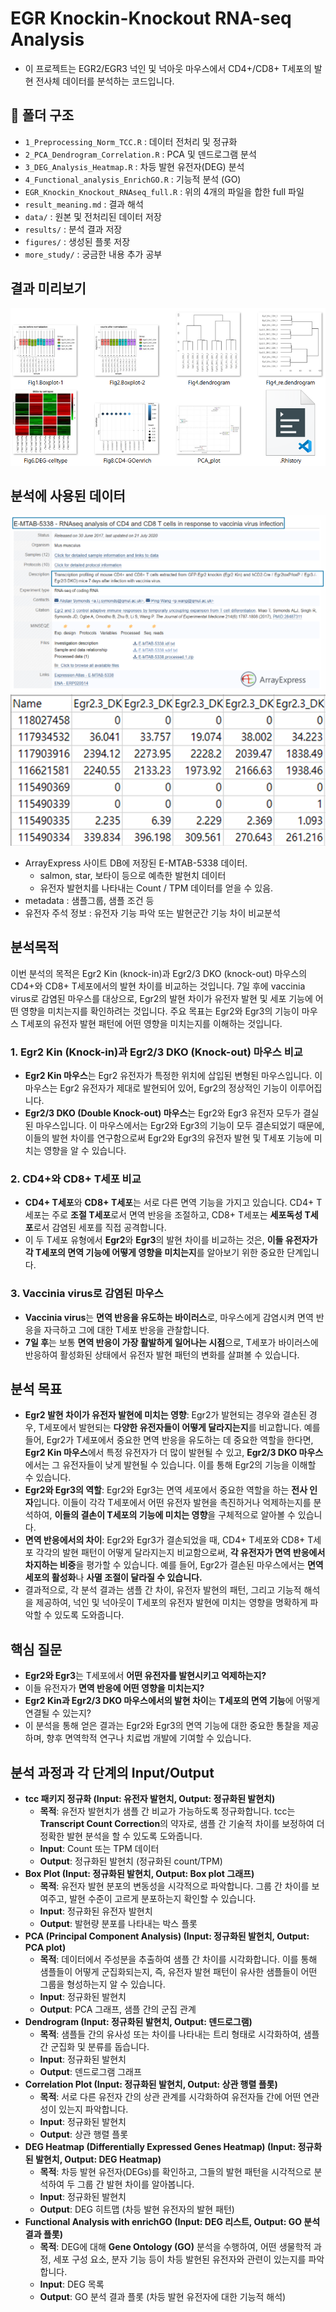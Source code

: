 
# EGR Knockin-Knockout RNA-seq Analysis
- 이 프로젝트는 EGR2/EGR3 넉인 및 넉아웃 마우스에서 CD4+/CD8+ T세포의 발현 전사체 데이터를 분석하는 코드입니다.

## 📂 폴더 구조
- `1_Preprocessing_Norm_TCC.R` : 데이터 전처리 및 정규화
- `2_PCA_Dendrogram_Correlation.R` : PCA 및 덴드로그램 분석
- `3_DEG_Analysis_Heatmap.R` : 차등 발현 유전자(DEG) 분석
- `4_Functional_analysis_EnrichGO.R` : 기능적 분석 (GO)
- `EGR_Knockin_Knockout_RNAseq_full.R` : 위의 4개의 파일을 합한 full 파일
- `result_meaning.md` : 결과 해석
- `data/` : 원본 및 전처리된 데이터 저장
- `results/` : 분석 결과 저장
- `figures/` : 생성된 플롯 저장
- `more_study/` : 궁금한 내용 추가 공부

## 결과 미리보기
![alt text](./figures/readme1.png)

## 분석에 사용된 데이터
![alt text](./figures/readme2.png) <br>
![alt text](./figures/readme3.png) <br>

- ArrayExpress 사이트 DB에 저장된 E-MTAB-5338 데이터.
    - salmon, star, 보타이 등으로 예측한 발현치 데이터
    - 유전자 발현치를 나타내는 Count / TPM 데이터를 얻을 수 있음.
- metadata : 샘플그룹, 샘플 조건 등
- 유전자 주석 정보 : 유전자 기능 파악 또는 발현군간 기능 차이 비교분석

## 분석목적
이번 분석의 목적은 Egr2 Kin (knock-in)과 Egr2/3 DKO (knock-out) 마우스의 CD4+와 CD8+ T세포에서의 발현 차이를 비교하는 것입니다. 7일 후에 vaccinia virus로 감염된 마우스를 대상으로, Egr2의 발현 차이가 유전자 발현 및 세포 기능에 어떤 영향을 미치는지를 확인하려는 것입니다. 주요 목표는 Egr2와 Egr3의 기능이 마우스 T세포의 유전자 발현 패턴에 어떤 영향을 미치는지를 이해하는 것입니다.

### 1. Egr2 Kin (Knock-in)과 Egr2/3 DKO (Knock-out) 마우스 비교
- **Egr2 Kin 마우스**는 Egr2 유전자가 특정한 위치에 삽입된 변형된 마우스입니다. 이 마우스는 Egr2 유전자가 제대로 발현되어 있어, Egr2의 정상적인 기능이 이루어집니다.
- **Egr2/3 DKO (Double Knock-out) 마우스**는 Egr2와 Egr3 유전자 모두가 결실된 마우스입니다. 이 마우스에서는 Egr2와 Egr3의 기능이 모두 결손되었기 때문에, 이들의 발현 차이를 연구함으로써 Egr2와 Egr3의 유전자 발현 및 T세포 기능에 미치는 영향을 알 수 있습니다.
### 2. **CD4+와 CD8+ T세포 비교**
- **CD4+ T세포**와 **CD8+ T세포**는 서로 다른 면역 기능을 가지고 있습니다. CD4+ T세포는 주로 **조절 T세포**로서 면역 반응을 조절하고, CD8+ T세포는 **세포독성 T세포**로서 감염된 세포를 직접 공격합니다.
- 이 두 T세포 유형에서 **Egr2**와 **Egr3**의 발현 차이를 비교하는 것은, **이들 유전자가 각 T세포의 면역 기능에 어떻게 영향을 미치는지**를 알아보기 위한 중요한 단계입니다.
### 3. **Vaccinia virus로 감염된 마우스**
- **Vaccinia virus**는 **면역 반응을 유도하는 바이러스**로, 마우스에게 감염시켜 면역 반응을 자극하고 그에 대한 T세포 반응을 관찰합니다.
- **7일 후**는 보통 **면역 반응이 가장 활발하게 일어나는 시점**으로, T세포가 바이러스에 반응하여 활성화된 상태에서 유전자 발현 패턴의 변화를 살펴볼 수 있습니다.

## 분석 목표
- **Egr2 발현 차이가 유전자 발현에 미치는 영향**: Egr2가 발현되는 경우와 결손된 경우, T세포에서 발현되는 **다양한 유전자들이 어떻게 달라지는지**를 비교합니다. 예를 들어, Egr2가 T세포에서 중요한 면역 반응을 유도하는 데 중요한 역할을 한다면, **Egr2 Kin 마우스**에서 특정 유전자가 더 많이 발현될 수 있고, **Egr2/3 DKO 마우스**에서는 그 유전자들이 낮게 발현될 수 있습니다. 이를 통해 Egr2의 기능을 이해할 수 있습니다.
- **Egr2와 Egr3의 역할**: Egr2와 Egr3는 면역 세포에서 중요한 역할을 하는 **전사 인자**입니다. 이들이 각각 T세포에서 어떤 유전자 발현을 촉진하거나 억제하는지를 분석하여, **이들의 결손이 T세포의 기능에 미치는 영향**을 구체적으로 알아볼 수 있습니다.
- **면역 반응에서의 차이**: Egr2와 Egr3가 결손되었을 때, CD4+ T세포와 CD8+ T세포 각각의 발현 패턴이 어떻게 달라지는지 비교함으로써, **각 유전자가 면역 반응에서 차지하는 비중**을 평가할 수 있습니다. 예를 들어, Egr2가 결손된 마우스에서는 **면역 세포의 활성화**나 **사멸 조절이 달라질 수 있습니다.**
- 결과적으로, 각 분석 결과는 샘플 간 차이, 유전자 발현의 패턴, 그리고 기능적 해석을 제공하여, 넉인 및 넉아웃이 T세포의 유전자 발현에 미치는 영향을 명확하게 파악할 수 있도록 도와줍니다.

## 핵심 질문
- **Egr2와 Egr3**는 T세포에서 **어떤 유전자를 발현시키고 억제하는지?**
- 이들 유전자가 **면역 반응에 어떤 영향을 미치는지?**
- **Egr2 Kin과 Egr2/3 DKO 마우스에서의 발현 차이**는 **T세포의 면역 기능**에 어떻게 연결될 수 있는지?
- 이 분석을 통해 얻은 결과는 Egr2와 Egr3의 면역 기능에 대한 중요한 통찰을 제공하며, 향후 면역학적 연구나 치료법 개발에 기여할 수 있습니다.

## 분석 과정과 각 단계의 Input/Output
- **tcc 패키지 정규화 (Input: 유전자 발현치, Output: 정규화된 발현치)**
    - **목적**: 유전자 발현치가 샘플 간 비교가 가능하도록 정규화합니다. tcc는 **Transcript Count Correction**의 약자로, 샘플 간 기술적 차이를 보정하여 더 정확한 발현 분석을 할 수 있도록 도와줍니다.
    - **Input**: Count 또는 TPM 데이터
    - **Output**: 정규화된 발현치 (정규화된 count/TPM)
- **Box Plot (Input: 정규화된 발현치, Output: Box plot 그래프)**
    - **목적**: 유전자 발현 분포의 변동성을 시각적으로 파악합니다. 그룹 간 차이를 보여주고, 발현 수준이 고르게 분포하는지 확인할 수 있습니다.
    - **Input**: 정규화된 유전자 발현치
    - **Output**: 발현량 분포를 나타내는 박스 플롯
- **PCA (Principal Component Analysis) (Input: 정규화된 발현치, Output: PCA plot)**
    - **목적**: 데이터에서 주성분을 추출하여 샘플 간 차이를 시각화합니다. 이를 통해 샘플들이 어떻게 군집화되는지, 즉, 유전자 발현 패턴이 유사한 샘플들이 어떤 그룹을 형성하는지 알 수 있습니다.
    - **Input**: 정규화된 발현치
    - **Output**: PCA 그래프, 샘플 간의 군집 관계
- **Dendrogram (Input: 정규화된 발현치, Output: 덴드로그램)**
    - **목적**: 샘플들 간의 유사성 또는 차이를 나타내는 트리 형태로 시각화하여, 샘플 간 군집화 및 분류를 돕습니다.
    - **Input**: 정규화된 발현치
    - **Output**: 덴드로그램 그래프
- **Correlation Plot (Input: 정규화된 발현치, Output: 상관 행렬 플롯)**
    - **목적**: 서로 다른 유전자 간의 상관 관계를 시각화하여 유전자들 간에 어떤 연관성이 있는지 파악합니다.
    - **Input**: 정규화된 발현치
    - **Output**: 상관 행렬 플롯
- **DEG Heatmap (Differentially Expressed Genes Heatmap) (Input: 정규화된 발현치, Output: DEG Heatmap)**
    - **목적**: 차등 발현 유전자(DEGs)를 확인하고, 그들의 발현 패턴을 시각적으로 분석하여 두 그룹 간 발현 차이를 알아봅니다.
    - **Input**: 정규화된 발현치
    - **Output**: DEG 히트맵 (차등 발현 유전자의 발현 패턴)
- **Functional Analysis with enrichGO (Input: DEG 리스트, Output: GO 분석 결과 플롯)**
    - **목적**: DEG에 대해 **Gene Ontology (GO)** 분석을 수행하여, 어떤 생물학적 과정, 세포 구성 요소, 분자 기능 등이 차등 발현된 유전자와 관련이 있는지를 파악합니다.
    - **Input**: DEG 목록
    - **Output**: GO 분석 결과 플롯 (차등 발현 유전자에 대한 기능적 해석)


